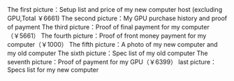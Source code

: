The first picture：Setup list and price of my new computer host (excluding GPU,Total ￥6661)
The second picture：My GPU purchase history and proof of payment
The third picture：Proof of final payment for my computer（￥5661）
The fourth picture：Proof of front money payment for my computer（￥1000）
The fifth picture：A photo of my new computer and my old computer
The sixth picture：Spec list of my old computer
The seventh picture：Proof of payment for my GPU（￥6399）
last picture：Specs list for my new computer
